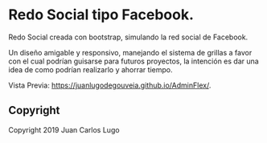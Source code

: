 # Redo Social tipo Facebook.

Redo Social creada con bootstrap, simulando la red social de Facebook.

Un diseño amigable y responsivo, manejando el sistema de grillas a favor con el cual podrían guisarse para futuros proyectos, la intención es dar una idea de como podrían realizarlo y ahorrar tiempo.

Vista Previa: https://juanlugodegouveia.github.io/AdminFlex/.

## Copyright

Copyright 2019 Juan Carlos Lugo
